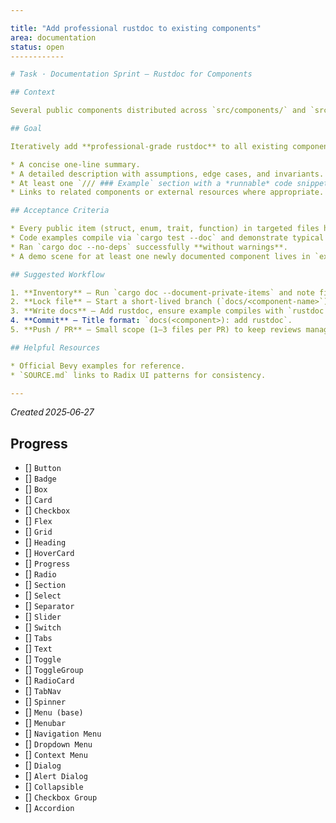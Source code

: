 ```yaml
---

title: "Add professional rustdoc to existing components"
area: documentation
status: open
------------

# Task · Documentation Sprint – Rustdoc for Components

## Context

Several public components distributed across `src/components/` and `src/ui/` still lack high‑quality rustdoc comments.  Comprehensive, example‑rich documentation is essential for external contributors and downstream users to understand the API surface and best‑practice usage.

## Goal

Iteratively add **professional‑grade rustdoc** to all existing components.  Each rustdoc block should follow the official [Rust API Guidelines](https://rust-lang.github.io/api-guidelines/documentation.html), including:

* A concise one‑line summary.
* A detailed description with assumptions, edge cases, and invariants.
* At least one `/// ### Example` section with a *runnable* code snippet.
* Links to related components or external resources where appropriate.

## Acceptance Criteria

* Every public item (struct, enum, trait, function) in targeted files has rustdoc coverage ≥ 90 % according to `cargo llvm-cov --doc`.
* Code examples compile via `cargo test --doc` and demonstrate typical usage inside a `BevyApp`.
* Ran `cargo doc --no-deps` successfully **without warnings**.
* A demo scene for at least one newly documented component lives in `examples/` and is referenced in its rustdoc.

## Suggested Workflow

1. **Inventory** – Run `cargo doc --document-private-items` and note files with missing docs.
2. **Lock file** – Start a short‑lived branch (`docs/<component‑name>`).
3. **Write docs** – Add rustdoc, ensure example compiles with `rustdoc --test`.
4. **Commit** – Title format: `docs(<component>): add rustdoc`.
5. **Push / PR** – Small scope (1–3 files per PR) to keep reviews manageable.

## Helpful Resources

* Official Bevy examples for reference.
* `SOURCE.md` links to Radix UI patterns for consistency.

---
```


*Created 2025‑06‑27*

## Progress
- [] `Button`
- [] `Badge`
- [] `Box`
- [] `Card`
- [] `Checkbox`
- [] `Flex`
- [] `Grid`
- [] `Heading`
- [] `HoverCard`
- [] `Progress`
- [] `Radio`
- [] `Section`
- [] `Select`
- [] `Separator`
- [] `Slider`
- [] `Switch`
- [] `Tabs`
- [] `Text`
- [] `Toggle`
- [] `ToggleGroup`
- [] `RadioCard`
- [] `TabNav`
- [] `Spinner`
- [] `Menu (base)`
- [] `Menubar`
- [] `Navigation Menu`
- [] `Dropdown Menu`
- [] `Context Menu`
- [] `Dialog`
- [] `Alert Dialog`
- [] `Collapsible`
- [] `Checkbox Group`
- [] `Accordion`
